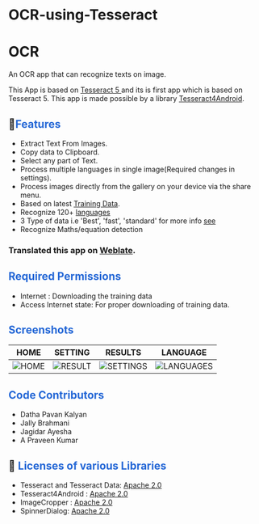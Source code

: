 # OCR-using-Tesseract

# OCR  ​  

An OCR app that can recognize texts on image. 

This App is based on <a href="https://github.com/tesseract-ocr/tesseract/blob/master/README.md">Tesseract 5 </a> and its is first app which is based on Tesseract 5. This app is made possible by a library [Tesseract4Android](https://github.com/adaptech-cz/Tesseract4Android).


## 🚀<font color="#2467d6"><b>Features</b></font>

* Extract Text From Images.
* Copy data to Clipboard.
* Select any part of Text.
* Process multiple languages in single image(Required changes in settings).
* Process images directly from the gallery on your device via the share menu.
* Based on latest [Training Data](https://github.com/tesseract-ocr/tessdoc/blob/master/Data-Files.md).
* Recognize 120+ [languages](https://tesseract-ocr.github.io/tessdoc/Data-Files)
* 3 Type of data i.e 'Best', 'fast', 'standard' for more info [see](https://github.com/tesseract-ocr/tessdoc/blob/master/Data-Files.md)
* Recognize Maths/equation detection

### Translated this app on [Weblate](https://hosted.weblate.org/projects/android-ocr).


## <font color="#2467d6"><b>Required Permissions </b></font>

* Internet : Downloading the training data 
* Access Internet state: For proper downloading of training data.


## <font color="#2467d6"><b>Screenshots </b></font>

| HOME | SETTING | RESULTS |LANGUAGE|
|:-:|:-:|:-:|:-:|
| ![HOME](fastlane/metadata/android/en-US/images/phoneScreenshots/1.jpg?raw=true "home") | ![RESULT](fastlane/metadata/android/en-US/images/phoneScreenshots/2.jpg?raw=true "RESULT") | ![SETTINGS](fastlane/metadata/android/en-US/images/phoneScreenshots/7.jpg?raw=true "SETTINGS") | ![LANGUAGES](fastlane/metadata/android/en-US/images/phoneScreenshots/8.jpg?raw=true "LANGUAGES") |

## <font color="#2467d6"><b>Code Contributors </b></font>

* Datha Pavan Kalyan
* Jally Brahmani
* Jagidar Ayesha
* A Praveen Kumar
  
  
## 📓 <font color="#2467d6"><b>Licenses of various Libraries</b></font>
* Tesseract and Tesseract Data: [Apache 2.0](https://github.com/tesseract-ocr/tesseract/blob/master/LICENSE)
* Tesseract4Android : [Apache 2.0](https://github.com/adaptech-cz/Tesseract4Android/blob/master/LICENSE)
* ImageCropper : [Apache 2.0](https://github.com/ArthurHub/Android-Image-Cropper/blob/master/LICENSE.txt)
* SpinnerDialog: [Apache 2.0](https://github.com/MdFarhanRaja/SearchableSpinner/blob/master/LICENSE)
